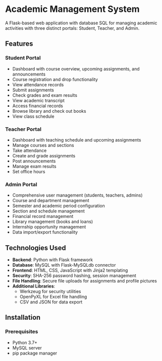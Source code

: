 # Academic Management System

A Flask-based web application with database SQL for managing academic activities with three distinct portals: Student, Teacher, and Admin.

## Features

### Student Portal
- Dashboard with course overview, upcoming assignments, and announcements
- Course registration and drop functionality
- View attendance records
- Submit assignments
- Check grades and exam results
- View academic transcript
- Access financial records
- Browse library and check out books
- View class schedule

### Teacher Portal
- Dashboard with teaching schedule and upcoming assignments
- Manage courses and sections
- Take attendance
- Create and grade assignments
- Post announcements
- Manage exam results
- Set office hours

### Admin Portal
- Comprehensive user management (students, teachers, admins)
- Course and department management
- Semester and academic period configuration
- Section and schedule management
- Financial record management
- Library management (books and loans)
- Internship opportunity management
- Data import/export functionality

## Technologies Used

- **Backend**: Python with Flask framework
- **Database**: MySQL with Flask-MySQLdb connector
- **Frontend**: HTML, CSS, JavaScript with Jinja2 templating
- **Security**: SHA-256 password hashing, session management
- **File Handling**: Secure file uploads for assignments and profile pictures
- **Additional Libraries**: 
  - Werkzeug for security utilities
  - OpenPyXL for Excel file handling
  - CSV and JSON for data export

## Installation

### Prerequisites
- Python 3.7+
- MySQL server
- pip package manager
